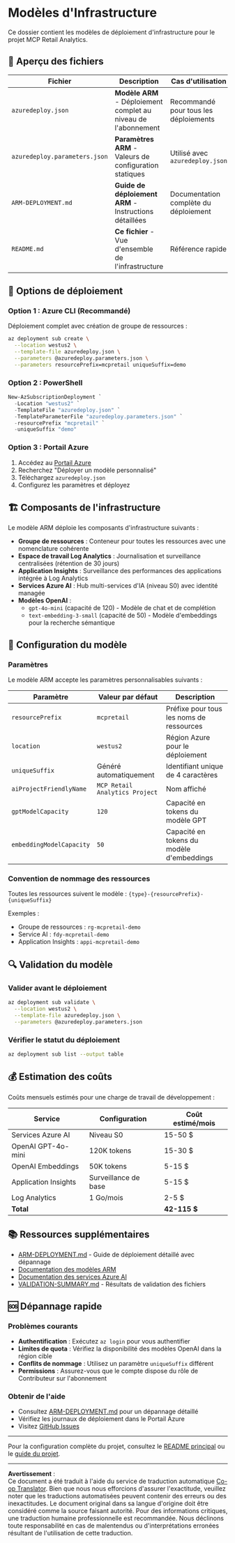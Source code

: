 <!--
CO_OP_TRANSLATOR_METADATA:
{
  "original_hash": "09c7975912db719927ad32946b55e621",
  "translation_date": "2025-09-30T13:19:25+00:00",
  "source_file": "azd/infra/README.md",
  "language_code": "fr"
}
-->
# Modèles d'Infrastructure

Ce dossier contient les modèles de déploiement d'infrastructure pour le projet MCP Retail Analytics.

## 📁 Aperçu des fichiers

| Fichier | Description | Cas d'utilisation |
|---------|-------------|--------------------|
| `azuredeploy.json` | **Modèle ARM** - Déploiement complet au niveau de l'abonnement | Recommandé pour tous les déploiements |
| `azuredeploy.parameters.json` | **Paramètres ARM** - Valeurs de configuration statiques | Utilisé avec `azuredeploy.json` |
| `ARM-DEPLOYMENT.md` | **Guide de déploiement ARM** - Instructions détaillées | Documentation complète du déploiement |
| `README.md` | **Ce fichier** - Vue d'ensemble de l'infrastructure | Référence rapide |

## 🚀 Options de déploiement

### Option 1 : Azure CLI (Recommandé)
Déploiement complet avec création de groupe de ressources :
```bash
az deployment sub create \
  --location westus2 \
  --template-file azuredeploy.json \
  --parameters @azuredeploy.parameters.json \
  --parameters resourcePrefix=mcpretail uniqueSuffix=demo
```

### Option 2 : PowerShell
```powershell
New-AzSubscriptionDeployment `
  -Location "westus2" `
  -TemplateFile "azuredeploy.json" `
  -TemplateParameterFile "azuredeploy.parameters.json" `
  -resourcePrefix "mcpretail" `
  -uniqueSuffix "demo"
```

### Option 3 : Portail Azure
1. Accédez au [Portail Azure](https://portal.azure.com)
2. Recherchez "Déployer un modèle personnalisé"
3. Téléchargez `azuredeploy.json`
4. Configurez les paramètres et déployez

## 🏗️ Composants de l'infrastructure

Le modèle ARM déploie les composants d'infrastructure suivants :

- **Groupe de ressources** : Conteneur pour toutes les ressources avec une nomenclature cohérente
- **Espace de travail Log Analytics** : Journalisation et surveillance centralisées (rétention de 30 jours)
- **Application Insights** : Surveillance des performances des applications intégrée à Log Analytics
- **Services Azure AI** : Hub multi-services d'IA (niveau S0) avec identité managée
- **Modèles OpenAI** :
  - `gpt-4o-mini` (capacité de 120) - Modèle de chat et de complétion
  - `text-embedding-3-small` (capacité de 50) - Modèle d'embeddings pour la recherche sémantique

## 🔧 Configuration du modèle

### Paramètres
Le modèle ARM accepte les paramètres personnalisables suivants :

| Paramètre | Valeur par défaut | Description |
|-----------|-------------------|-------------|
| `resourcePrefix` | `mcpretail` | Préfixe pour tous les noms de ressources |
| `location` | `westus2` | Région Azure pour le déploiement |
| `uniqueSuffix` | Généré automatiquement | Identifiant unique de 4 caractères |
| `aiProjectFriendlyName` | `MCP Retail Analytics Project` | Nom affiché |
| `gptModelCapacity` | `120` | Capacité en tokens du modèle GPT |
| `embeddingModelCapacity` | `50` | Capacité en tokens du modèle d'embeddings |

### Convention de nommage des ressources
Toutes les ressources suivent le modèle : `{type}-{resourcePrefix}-{uniqueSuffix}`

Exemples :
- Groupe de ressources : `rg-mcpretail-demo`
- Service AI : `fdy-mcpretail-demo`
- Application Insights : `appi-mcpretail-demo`

## 🔍 Validation du modèle

### Valider avant le déploiement
```bash
az deployment sub validate \
  --location westus2 \
  --template-file azuredeploy.json \
  --parameters @azuredeploy.parameters.json
```

### Vérifier le statut du déploiement
```bash
az deployment sub list --output table
```

## 💰 Estimation des coûts

Coûts mensuels estimés pour une charge de travail de développement :

| Service | Configuration | Coût estimé/mois |
|---------|---------------|------------------|
| Services Azure AI | Niveau S0 | 15-50 $ |
| OpenAI GPT-4o-mini | 120K tokens | 15-30 $ |
| OpenAI Embeddings | 50K tokens | 5-15 $ |
| Application Insights | Surveillance de base | 5-15 $ |
| Log Analytics | 1 Go/mois | 2-5 $ |
| **Total** | | **42-115 $** |

## 📚 Ressources supplémentaires

- [ARM-DEPLOYMENT.md](./ARM-DEPLOYMENT.md) - Guide de déploiement détaillé avec dépannage
- [Documentation des modèles ARM](https://docs.microsoft.com/fr-fr/azure/azure-resource-manager/templates/)
- [Documentation des services Azure AI](https://docs.microsoft.com/fr-fr/azure/cognitive-services/)
- [VALIDATION-SUMMARY.md](./VALIDATION-SUMMARY.md) - Résultats de validation des fichiers

## 🆘 Dépannage rapide

### Problèmes courants
- **Authentification** : Exécutez `az login` pour vous authentifier
- **Limites de quota** : Vérifiez la disponibilité des modèles OpenAI dans la région cible
- **Conflits de nommage** : Utilisez un paramètre `uniqueSuffix` différent
- **Permissions** : Assurez-vous que le compte dispose du rôle de Contributeur sur l'abonnement

### Obtenir de l'aide
- Consultez [ARM-DEPLOYMENT.md](./ARM-DEPLOYMENT.md) pour un dépannage détaillé
- Vérifiez les journaux de déploiement dans le Portail Azure
- Visitez [GitHub Issues](https://github.com/microsoft/MCP-Server-and-PostgreSQL-Sample-Retail/issues)

---

Pour la configuration complète du projet, consultez le [README principal](../../README.md) ou le [guide du projet](../../walkthrough/README.md).

---

**Avertissement** :  
Ce document a été traduit à l'aide du service de traduction automatique [Co-op Translator](https://github.com/Azure/co-op-translator). Bien que nous nous efforcions d'assurer l'exactitude, veuillez noter que les traductions automatisées peuvent contenir des erreurs ou des inexactitudes. Le document original dans sa langue d'origine doit être considéré comme la source faisant autorité. Pour des informations critiques, une traduction humaine professionnelle est recommandée. Nous déclinons toute responsabilité en cas de malentendus ou d'interprétations erronées résultant de l'utilisation de cette traduction.
